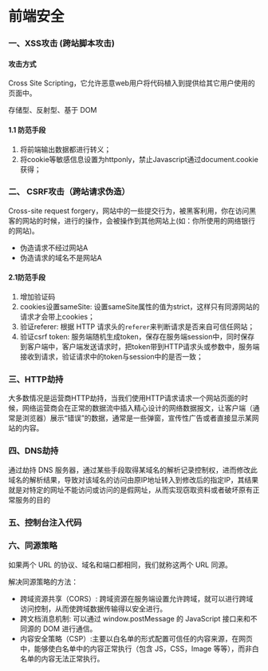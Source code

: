 <!-- ---
tags: [11月的]
title: 前端安全
created: '2019-10-29T11:05:13.504Z'
modified: '2019-11-12T09:08:55.217Z'
--- -->

# 前端安全

### 一、XSS攻击 (跨站脚本攻击)

#### 攻击方式

Cross Site Scripting，它允许恶意web用户将代码植入到提供给其它用户使用的页面中。

存储型、反射型、基于 DOM

#### 1.1 防范手段

1. 将前端输出数据都进行转义；
2. 将cookie等敏感信息设置为httponly，禁止Javascript通过document.cookie获得；


### 二、 CSRF攻击（跨站请求伪造）

Cross-site request forgery，网站中的一些提交行为，被黑客利用，你在访问黑客的网站的时候，进行的操作，会被操作到其他网站上(如：你所使用的网络银行的网站)。

- 伪造请求不经过网站A
- 伪造请求的域名不是网站A

#### 2.1防范手段

1. 增加验证码
2. cookies设置sameSite: 设置sameSite属性的值为strict，这样只有同源网站的请求才会带上cookies；
3. 验证referer: 根据 HTTP 请求头的`referer`来判断请求是否来自可信任网站；
4. 验证csrf token: 服务端随机生成token，保存在服务端session中，同时保存到客户端中，客户端发送请求时，把token带到HTTP请求头或参数中，服务端接收到请求，验证请求中的token与session中的是否一致；


### 三、HTTP劫持 

大多数情况是运营商HTTP劫持，当我们使用HTTP请求请求一个网站页面的时候，网络运营商会在正常的数据流中插入精心设计的网络数据报文，让客户端（通常是浏览器）展示“错误”的数据，通常是一些弹窗，宣传性广告或者直接显示某网站的内容。


### 四、DNS劫持 

通过劫持 DNS 服务器，通过某些手段取得某域名的解析记录控制权，进而修改此域名的解析结果，导致对该域名的访问由原IP地址转入到修改后的指定IP，其结果就是对特定的网址不能访问或访问的是假网址，从而实现窃取资料或者破坏原有正常服务的目的

### 五、控制台注入代码

### 六、同源策略

如果两个 URL 的协议、域名和端口都相同，我们就称这两个 URL 同源。

解决同源策略的方法：
- 跨域资源共享（CORS）: 跨域资源在服务端设置允许跨域，就可以进行跨域访问控制，从而使跨域数据传输得以安全进行。
- 跨文档消息机制: 可以通过 window.postMessage 的 JavaScript 接口来和不同源的 DOM 进行通信。
- 内容安全策略（CSP）:主要以白名单的形式配置可信任的内容来源，在网页中，能够使白名单中的内容正常执行（包含 JS，CSS，Image 等等），而非白名单的内容无法正常执行。









